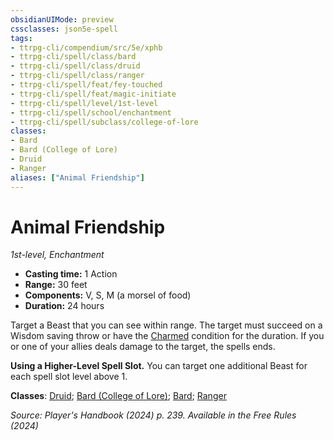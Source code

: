 ```yaml
---
obsidianUIMode: preview
cssclasses: json5e-spell
tags:
- ttrpg-cli/compendium/src/5e/xphb
- ttrpg-cli/spell/class/bard
- ttrpg-cli/spell/class/druid
- ttrpg-cli/spell/class/ranger
- ttrpg-cli/spell/feat/fey-touched
- ttrpg-cli/spell/feat/magic-initiate
- ttrpg-cli/spell/level/1st-level
- ttrpg-cli/spell/school/enchantment
- ttrpg-cli/spell/subclass/college-of-lore
classes:
- Bard
- Bard (College of Lore)
- Druid
- Ranger
aliases: ["Animal Friendship"]
---
```

# Animal Friendship
*1st-level, Enchantment*  


- **Casting time:** 1 Action
- **Range:** 30 feet
- **Components:** V, S, M (a morsel of food)
- **Duration:** 24 hours

Target a Beast that you can see within range. The target must succeed on a Wisdom saving throw or have the [Charmed](2-Mechanics/CLI/rules/conditions.md#Charmed) condition for the duration. If you or one of your allies deals damage to the target, the spells ends.

**Using a Higher-Level Spell Slot.** You can target one additional Beast for each spell slot level above 1.

**Classes**: [Druid](2-Mechanics/CLI/lists/list-spells-classes-druid.md); [Bard (College of Lore)](2-Mechanics/CLI/lists/list-spells-classes-bard-xphb-college-of-lore-xphb.md "subclass=XPHB;class=XPHB"); [Bard](2-Mechanics/CLI/lists/list-spells-classes-bard.md); [Ranger](2-Mechanics/CLI/lists/list-spells-classes-ranger.md)

*Source: Player's Handbook (2024) p. 239. Available in the Free Rules (2024)*